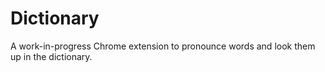 # Dictionary

A work-in-progress Chrome extension to pronounce words and look them up in
the dictionary.
